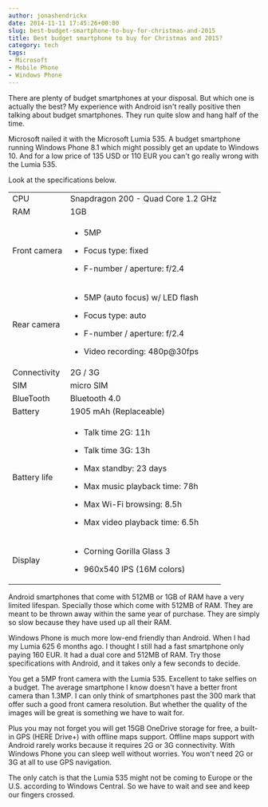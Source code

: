 ```yaml
---
author: jonashendrickx
date: 2014-11-11 17:45:26+00:00
slug: best-budget-smartphone-to-buy-for-christmas-and-2015
title: Best budget smartphone to buy for Christmas and 2015?
category: tech
tags:
- Microsoft
- Mobile Phone
- Windows Phone
---
```

There are plenty of budget smartphones at your disposal. But which one is actually the best? My experience with Android isn't really positive then talking about budget smartphones. They run quite slow and hang half of the time.

Microsoft nailed it with the Microsoft Lumia 535. A budget smartphone running Windows Phone 8.1 which might possibly get an update to Windows 10. And for a low price of 135 USD or 110 EUR you can't go really wrong with the Lumia 535.

Look at the specifications below.
<table >
<tbody >
<tr >

<td >CPU
</td>

<td >Snapdragon 200 - Quad Core 1.2 GHz
</td>
</tr>
<tr >

<td >RAM
</td>

<td >1GB
</td>
</tr>
<tr >

<td >Front camera
</td>

<td >



  * 5MP

  * Focus type: fixed

  * F-number / aperture: f/2.4



</td>
</tr>
<tr >

<td >Rear camera
</td>

<td >



  * 5MP (auto focus) w/ LED flash

  * Focus type: auto

  * F-number / aperture: f/2.4

  * Video recording: 480p@30fps



</td>
</tr>
<tr >

<td >Connectivity
</td>

<td >2G / 3G
</td>
</tr>
<tr >

<td >SIM
</td>

<td >micro SIM
</td>
</tr>
<tr >

<td >BlueTooth
</td>

<td >Bluetooth 4.0
</td>
</tr>
<tr >

<td >Battery
</td>

<td >1905 mAh (Replaceable)
</td>
</tr>
<tr >

<td >Battery life
</td>

<td >



  * Talk time 2G: 11h

  * Talk time 3G: 13h

  * Max standby: 23 days

  * Max music playback time: 78h

  * Max Wi-Fi browsing: 8.5h

  * Max video playback time: 6.5h



</td>
</tr>
<tr >

<td >Display
</td>

<td >



  * Corning Gorilla Glass 3

  * 960x540 IPS (16M colors)



</td>
</tr>
</tbody>
</table>
Android smartphones that come with 512MB or 1GB of RAM have a very limited lifespan. Specially those which come with 512MB of RAM. They are meant to be thrown away within the same year of purchase. They are simply so slow because they have used up all their RAM.

Windows Phone is much more low-end friendly than Android. When I had my Lumia 625 6 months ago. I thought I still had a fast smartphone only paying 160 EUR. It had a dual core and 512MB of RAM. Try those specifications with Android, and it takes only a few seconds to decide.

You get a 5MP front camera with the Lumia 535. Excellent to take selfies on a budget. The average smartphone I know doesn't have a better front camera than 1.3MP. I can only think of smartphones past the 300 mark that offer such a good front camera resolution. But whether the quality of the images will be great is something we have to wait for.

Plus you may not forget you will get 15GB OneDrive storage for free, a built-in GPS (HERE Drive+) with offline maps support. Offline maps support with Android rarely works because it requires 2G or 3G connectivity. With Windows Phone you can sleep well without worries. You won't need 2G or 3G at all to use GPS navigation.

The only catch is that the Lumia 535 might not be coming to Europe or the U.S. according to Windows Central. So we have to wait and see and keep our fingers crossed.
